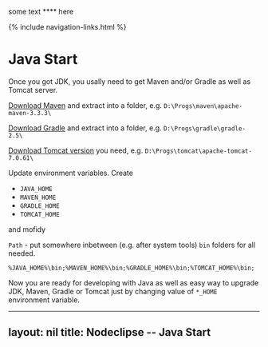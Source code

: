 some text **** here

<p></p>

{% include navigation-links.html %}

# Java Start

Once you got JDK, you usally need to get Maven and/or Gradle as well as Tomcat server.

[Download Maven](http://maven.apache.org/download.cgi) and extract into a folder, e.g. `D:\Progs\maven\apache-maven-3.3.3\`

[Download Gradle](http://gradle.org/) and extract into a folder, e.g. `D:\Progs\gradle\gradle-2.5\`

[Download Tomcat version](http://tomcat.apache.org/whichversion.html) you need, e.g. `D:\Progs\tomcat\apache-tomcat-7.0.61\` 

Update environment variables. Create

- `JAVA_HOME`
- `MAVEN_HOME`
- `GRADLE_HOME`
- `TOMCAT_HOME`

and mofidy



`Path` - put somewhere inbetween (e.g. after system tools) `bin` folders for all needed. 

`%JAVA_HOME%\bin;%MAVEN_HOME%\bin;%GRADLE_HOME%\bin;%TOMCAT_HOME%\bin;`

Now you are ready for developing with Java as well as easy way to upgrade JDK, Maven, Gradle or Tomcat
just by changing value of `*_HOME` environment variable.


---
layout: nil
title: Nodeclipse -- Java Start
---
